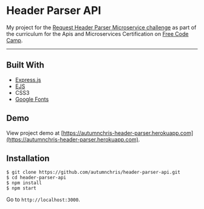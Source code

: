# Header Parser API

My project for the [Request Header Parser Microservice challenge](https://learn.freecodecamp.org/apis-and-microservices/apis-and-microservices-projects/request-header-parser-microservice) as part of the curriculum for the Apis and Microservices Certification on [Free Code Camp](https://www.freecodecamp.org).

---

## Built With
* [Express.js](https://expressjs.com)
* [EJS](https://ejs.co)
* CSS3
* [Google Fonts](https://fonts.google.com)

## Demo

View project demo at [https://autumnchris-header-parser.herokuapp.com](https://autumnchris-header-parser.herokuapp.com).

## Installation

```
$ git clone https://github.com/autumnchris/header-parser-api.git
$ cd header-parser-api
$ npm install
$ npm start
```

Go to `http://localhost:3000`.
